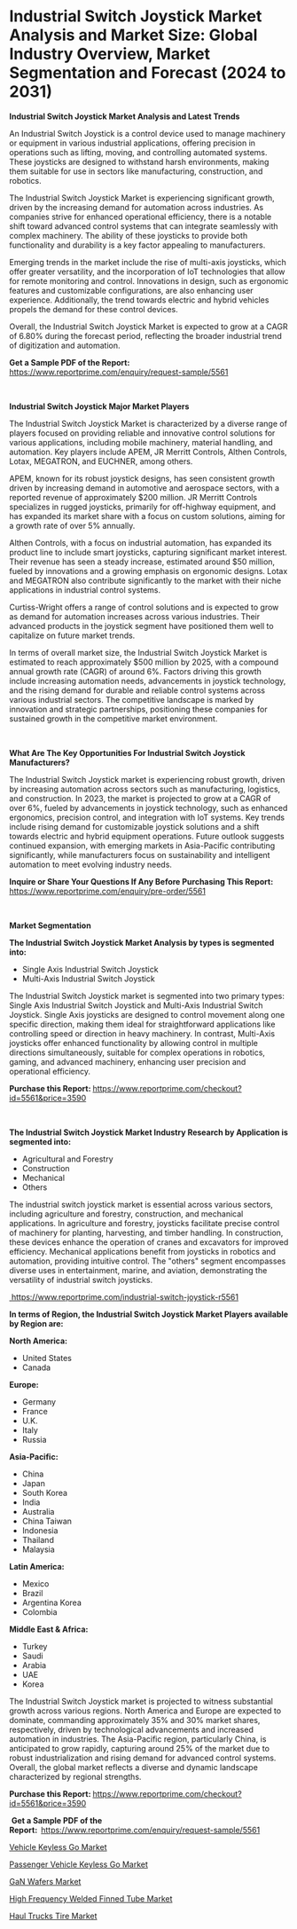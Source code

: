 <p><h1>Industrial Switch Joystick Market Analysis and Market Size: Global Industry Overview, Market Segmentation and Forecast (2024 to 2031)</h1></p><p><strong>Industrial Switch Joystick Market Analysis and Latest Trends</strong></p>
<p><p>An Industrial Switch Joystick is a control device used to manage machinery or equipment in various industrial applications, offering precision in operations such as lifting, moving, and controlling automated systems. These joysticks are designed to withstand harsh environments, making them suitable for use in sectors like manufacturing, construction, and robotics.</p><p>The Industrial Switch Joystick Market is experiencing significant growth, driven by the increasing demand for automation across industries. As companies strive for enhanced operational efficiency, there is a notable shift toward advanced control systems that can integrate seamlessly with complex machinery. The ability of these joysticks to provide both functionality and durability is a key factor appealing to manufacturers.</p><p>Emerging trends in the market include the rise of multi-axis joysticks, which offer greater versatility, and the incorporation of IoT technologies that allow for remote monitoring and control. Innovations in design, such as ergonomic features and customizable configurations, are also enhancing user experience. Additionally, the trend towards electric and hybrid vehicles propels the demand for these control devices.</p><p>Overall, the Industrial Switch Joystick Market is expected to grow at a CAGR of 6.80% during the forecast period, reflecting the broader industrial trend of digitization and automation.</p></p>
<p><strong>Get a Sample PDF of the Report:&nbsp;</strong> <a href="https://www.reportprime.com/enquiry/request-sample/5561?utm_campaign=1596&utm_medium=2&utm_source=Github&utm_content=ia&utm_term=28102024&utm_id=industrial-switch-joystick">https://www.reportprime.com/enquiry/request-sample/5561</a></p>
<p>&nbsp;</p>
<p><strong>Industrial Switch Joystick Major Market Players</strong></p>
<p><p>The Industrial Switch Joystick Market is characterized by a diverse range of players focused on providing reliable and innovative control solutions for various applications, including mobile machinery, material handling, and automation. Key players include APEM, JR Merritt Controls, Althen Controls, Lotax, MEGATRON, and EUCHNER, among others.</p><p>APEM, known for its robust joystick designs, has seen consistent growth driven by increasing demand in automotive and aerospace sectors, with a reported revenue of approximately $200 million. JR Merritt Controls specializes in rugged joysticks, primarily for off-highway equipment, and has expanded its market share with a focus on custom solutions, aiming for a growth rate of over 5% annually.</p><p>Althen Controls, with a focus on industrial automation, has expanded its product line to include smart joysticks, capturing significant market interest. Their revenue has seen a steady increase, estimated around $50 million, fueled by innovations and a growing emphasis on ergonomic designs. Lotax and MEGATRON also contribute significantly to the market with their niche applications in industrial control systems.</p><p>Curtiss-Wright offers a range of control solutions and is expected to grow as demand for automation increases across various industries. Their advanced products in the joystick segment have positioned them well to capitalize on future market trends. </p><p>In terms of overall market size, the Industrial Switch Joystick Market is estimated to reach approximately $500 million by 2025, with a compound annual growth rate (CAGR) of around 6%. Factors driving this growth include increasing automation needs, advancements in joystick technology, and the rising demand for durable and reliable control systems across various industrial sectors. The competitive landscape is marked by innovation and strategic partnerships, positioning these companies for sustained growth in the competitive market environment.</p></p>
<p>&nbsp;</p>
<p><strong>What Are The Key Opportunities For Industrial Switch Joystick Manufacturers?</strong></p>
<p><p>The Industrial Switch Joystick market is experiencing robust growth, driven by increasing automation across sectors such as manufacturing, logistics, and construction. In 2023, the market is projected to grow at a CAGR of over 6%, fueled by advancements in joystick technology, such as enhanced ergonomics, precision control, and integration with IoT systems. Key trends include rising demand for customizable joystick solutions and a shift towards electric and hybrid equipment operations. Future outlook suggests continued expansion, with emerging markets in Asia-Pacific contributing significantly, while manufacturers focus on sustainability and intelligent automation to meet evolving industry needs.</p></p>
<p><strong>Inquire or Share Your Questions If Any Before Purchasing This Report:</strong> <a href="https://www.reportprime.com/enquiry/pre-order/5561?utm_campaign=1596&utm_medium=2&utm_source=Github&utm_content=ia&utm_term=28102024&utm_id=industrial-switch-joystick">https://www.reportprime.com/enquiry/pre-order/5561</a></p>
<p>&nbsp;</p>
<p><strong>Market Segmentation</strong></p>
<p><strong>The Industrial Switch Joystick Market Analysis by types is segmented into:</strong></p>
<p><ul><li>Single Axis Industrial Switch Joystick</li><li>Multi-Axis Industrial Switch Joystick</li></ul></p>
<p><p>The Industrial Switch Joystick market is segmented into two primary types: Single Axis Industrial Switch Joystick and Multi-Axis Industrial Switch Joystick. Single Axis joysticks are designed to control movement along one specific direction, making them ideal for straightforward applications like controlling speed or direction in heavy machinery. In contrast, Multi-Axis joysticks offer enhanced functionality by allowing control in multiple directions simultaneously, suitable for complex operations in robotics, gaming, and advanced machinery, enhancing user precision and operational efficiency.</p></p>
<p><strong>Purchase this Report:&nbsp;</strong><a href="https://www.reportprime.com/checkout?id=5561&price=3590&utm_campaign=1596&utm_medium=2&utm_source=Github&utm_content=ia&utm_term=28102024&utm_id=industrial-switch-joystick">https://www.reportprime.com/checkout?id=5561&price=3590</a></p>
<p>&nbsp;</p>
<p><strong>The Industrial Switch Joystick Market Industry Research by Application is segmented into:</strong></p>
<p><ul><li>Agricultural and Forestry</li><li>Construction</li><li>Mechanical</li><li>Others</li></ul></p>
<p><p>The industrial switch joystick market is essential across various sectors, including agriculture and forestry, construction, and mechanical applications. In agriculture and forestry, joysticks facilitate precise control of machinery for planting, harvesting, and timber handling. In construction, these devices enhance the operation of cranes and excavators for improved efficiency. Mechanical applications benefit from joysticks in robotics and automation, providing intuitive control. The "others" segment encompasses diverse uses in entertainment, marine, and aviation, demonstrating the versatility of industrial switch joysticks.</p></p>
<p><a href="https://www.reportprime.com/industrial-switch-joystick-r5561?utm_campaign=1596&utm_medium=2&utm_source=Github&utm_content=ia&utm_term=28102024&utm_id=industrial-switch-joystick">&nbsp;https://www.reportprime.com/industrial-switch-joystick-r5561</a></p>
<p><strong>In terms of Region, the Industrial Switch Joystick Market Players available by Region are:</strong></p>
<p>
    <p> <strong> North America: </strong>
        <ul>
            <li>United States</li>
            <li>Canada</li>
        </ul>
        </p> 
    <p> <strong> Europe: </strong>
        <ul>
            <li>Germany</li>
            <li>France</li>
            <li>U.K.</li>
            <li>Italy</li>
            <li>Russia</li>
        </ul>
        </p> 
    <p> <strong> Asia-Pacific: </strong>
        <ul>
            <li>China</li>
            <li>Japan</li>
            <li>South Korea</li>
            <li>India</li>
            <li>Australia</li>
            <li>China Taiwan</li>
            <li>Indonesia</li>
            <li>Thailand</li>
            <li>Malaysia</li>
        </ul>
        </p> 
    <p> <strong> Latin America: </strong>
        <ul>
            <li>Mexico</li>
            <li>Brazil</li>
            <li>Argentina Korea</li>
            <li>Colombia</li>
        </ul>
        </p> 
    <p> <strong> Middle East & Africa: </strong>
        <ul>
            <li>Turkey</li>
            <li>Saudi</li>
            <li>Arabia</li>
            <li>UAE</li>
            <li>Korea</li>
        </ul>
    </p>
    </p>
<p><p>The Industrial Switch Joystick market is projected to witness substantial growth across various regions. North America and Europe are expected to dominate, commanding approximately 35% and 30% market shares, respectively, driven by technological advancements and increased automation in industries. The Asia-Pacific region, particularly China, is anticipated to grow rapidly, capturing around 25% of the market due to robust industrialization and rising demand for advanced control systems. Overall, the global market reflects a diverse and dynamic landscape characterized by regional strengths.</p></p>
<p><strong>Purchase this Report: </strong><a href="https://www.reportprime.com/checkout?id=5561&price=3590&utm_campaign=1596&utm_medium=2&utm_source=Github&utm_content=ia&utm_term=28102024&utm_id=industrial-switch-joystick">https://www.reportprime.com/checkout?id=5561&price=3590</a></p>
<p>&nbsp;<strong>Get a Sample PDF of the Report:&nbsp;&nbsp;</strong><a href="https://www.reportprime.com/enquiry/request-sample/5561?utm_campaign=1596&utm_medium=2&utm_source=Github&utm_content=ia&utm_term=28102024&utm_id=industrial-switch-joystick">https://www.reportprime.com/enquiry/request-sample/5561</a></p>
<p><strong></strong></p>
<p><p><a href="https://www.linkedin.com/pulse/vehicle-keyless-go-market-segmentation-applications-types-uq59f?utm_campaign=1596&utm_medium=2&utm_source=Github&utm_content=ia&utm_term=28102024&utm_id=industrial-switch-joystick">Vehicle Keyless Go Market</a></p><p><a href="https://www.linkedin.com/pulse/influencing-factors-passenger-vehicle-keyless-go-market-hledf?utm_campaign=1596&utm_medium=2&utm_source=Github&utm_content=ia&utm_term=28102024&utm_id=industrial-switch-joystick">Passenger Vehicle Keyless Go Market</a></p><p><a href="https://github.com/KamrulHadi87/Market-Research-Report-List-1/blob/main/gan-wafers-market.md?utm_campaign=1596&utm_medium=2&utm_source=Github&utm_content=ia&utm_term=28102024&utm_id=industrial-switch-joystick">GaN Wafers Market</a></p><p><a href="https://issuu.com/reportprime-2/docs/high-frequency-welded-finned-tube-m_d7cc7d8798c3f1?utm_campaign=1596&utm_medium=2&utm_source=Github&utm_content=ia&utm_term=28102024&utm_id=industrial-switch-joystick">High Frequency Welded Finned Tube Market</a></p><p><a href="https://www.linkedin.com/pulse/haul-trucks-tire-market-trends-focusing-insight-forecast-a6hff?utm_campaign=1596&utm_medium=2&utm_source=Github&utm_content=ia&utm_term=28102024&utm_id=industrial-switch-joystick">Haul Trucks Tire Market</a></p></p>